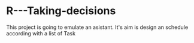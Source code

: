 # R---Taking-decisions

This project is going to emulate an asistant. It's aim is design an schedule according with a list of Task

